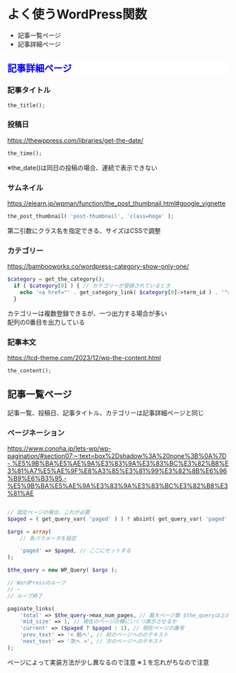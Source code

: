 # よく使うWordPress関数

- 記事一覧ページ
- 記事詳細ページ

## <p style="color: blue; background-color: white;">記事詳細ページ</p>

### 記事タイトル

```php
the_title();
```

### 投稿日  
https://thewppress.com/libraries/get-the-date/

```php
the_time();
```
※the_date()は同日の投稿の場合、連続で表示できない

### サムネイル
https://elearn.jp/wpman/function/the_post_thumbnail.html#google_vignette

```php
the_post_thumbnail( 'post-thumbnail', 'class=hoge' );
```
第二引数にクラス名を指定できる、サイズはCSSで調整

### カテゴリー  
https://bambooworks.co/wordpress-category-show-only-one/
```php
$category = get_the_category(); 
  if ( $category[0] ) { // カテゴリーが登録されているとき
    echo '<a href="' . get_category_link( $category[0]->term_id ) . '">' . $category[0]->cat_name . '</a>';
  }
```
カテゴリーは複数登録できるが、一つ出力する場合が多い  
配列の0番目を出力している

### 記事本文  
https://tcd-theme.com/2023/12/wp-the-content.html
```php
the_content();
```



## 記事一覧ページ
記事一覧、投稿日、記事タイトル、カテゴリーは記事詳細ページと同じ


### ページネーション  

https://www.conoha.jp/lets-wp/wp-pagination/#section07:~:text=box%2Dshadow%3A%20none%3B%0A%7D-,%E5%9B%BA%E5%AE%9A%E3%83%9A%E3%83%BC%E3%82%B8%E3%81%A7%E5%AE%9F%E8%A3%85%E3%81%99%E3%82%8B%E6%96%B9%E6%B3%95,-%E5%9B%BA%E5%AE%9A%E3%83%9A%E3%83%BC%E3%82%B8%E3%81%AE

```php

// 固定ページの場合、これが必要
$paged = ( get_query_var( 'paged' ) ) ? absint( get_query_var( 'paged' ) ) : 1; // ※１

$args = array(
	// 各パラメータを設定

	'paged' => $paged, // ここにセットする
);

$the_query = new WP_Query( $args );

// WordPressのループ
// ~
// ループ終了

paginate_links(
    'total' => $the_query->max_num_pages, // 最大ページ数 $the_queryは上の変数名と合わせる
    'mid_size' => 1, // 現在のページの横にいくつ表示させるか
    'current' => ($paged ? $paged : 1), // 現在ページの番号
    'prev_text' => '< 前へ', // 前のページへののテキスト
    'next_text' => '次へ >', // 次のページへのテキスト
);
```
ページによって実装方法が少し異なるので注意
※１を忘れがちなので注意

## 











